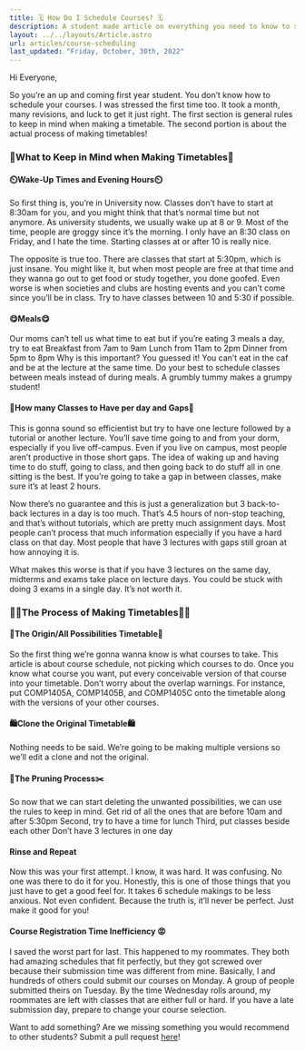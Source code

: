 ```yaml
---
title: 🗓️ How Do I Schedule Courses? 🗓️
description: A student made article on everything you need to know to submit courses
layout: ../../layouts/Article.astro
url: articles/course-scheduling
last_updated: "Friday, October, 30th, 2022"
---
```


Hi Everyone,

So you’re an up and coming first year student. You don’t know how to schedule your courses. I was stressed the first time too. It took a month, many revisions, and luck to get it just right. The first section is general rules to keep in mind when making a timetable. The second portion is about the actual process of making timetables!

### 💭What to Keep in Mind when Making Timetables💭

#### ⏲️Wake-Up Times and Evening Hours⏲️

So first thing is, you’re in University now. Classes don’t have to start at 8:30am for you, and you might think that that’s normal time but not anymore. As university students, we usually wake up at 8 or 9. Most of the time, people are groggy since it’s the morning. I only have an 8:30 class on Friday, and I hate the time. Starting classes at or after 10 is really nice.

The opposite is true too. There are classes that start at 5:30pm, which is just insane. You might like it, but when most people are free at that time and they wanna go out to get food or study together, you done goofed. Even worse is when societies and clubs are hosting events and you can’t come since you’ll be in class. Try to have classes between 10 and 5:30 if possible.

#### 😋Meals😋

Our moms can’t tell us what time to eat but if you’re eating 3 meals a day, try to eat
Breakfast from 7am to 9am
Lunch from 11am to 2pm
Dinner from 5pm to 8pm
Why is this important? You guessed it! You can’t eat in the caf and be at the lecture at the same time. Do your best to schedule classes between meals instead of during meals. A grumbly tummy makes a grumpy student!

#### 🚶How many Classes to Have per day and Gaps🚶

This is gonna sound so efficientist but try to have one lecture followed by a tutorial or another lecture. You’ll save time going to and from your dorm, especially if you live off-campus. Even if you live on campus, most people aren’t productive in those short gaps. The idea of waking up and having time to do stuff, going to class, and then going back to do stuff all in one sitting is the best. If you’re going to take a gap in between classes, make sure it’s at least 2 hours.

Now there’s no guarantee and this is just a generalization but 3 back-to-back lectures in a day is too much. That’s 4.5 hours of non-stop teaching, and that’s without tutorials, which are pretty much assignment days. Most people can’t process that much information especially if you have a hard class on that day. Most people that have 3 lectures with gaps still groan at how annoying it is.

What makes this worse is that if you have 3 lectures on the same day, midterms and exams take place on lecture days. You could be stuck with doing 3 exams in a single day. It’s not worth it.

### 😶‍🌫️The Process of Making Timetables😶‍🌫️

#### 💫The Origin/All Possibilities Timetable💫

So the first thing we’re gonna wanna know is what courses to take. This article is about course schedule, not picking which courses to do. Once you know what course you want, put every conceivable version of that course into your timetable. Don’t worry about the overlap warnings. For instance, put COMP1405A, COMP1405B, and COMP1405C onto the timetable along with the versions of your other courses.

#### 🛍️Clone the Original Timetable🛍️

Nothing needs to be said. We’re going to be making multiple versions so we’ll edit a clone and not the original.

#### 🔪The Pruning Process✂️

So now that we can start deleting the unwanted possibilities, we can use the rules to keep in mind.
Get rid of all the ones that are before 10am and after 5:30pm
Second, try to have a time for lunch
Third, put classes beside each other
Don’t have 3 lectures in one day

#### Rinse and Repeat

Now this was your first attempt. I know, it was hard. It was confusing. No one was there to do it for you. Honestly, this is one of those things that you just have to get a good feel for. It takes 6 schedule makings to be less anxious. Not even confident. Because the truth is, it’ll never be perfect. Just make it good for you!

#### Course Registration Time Inefficiency 😡

I saved the worst part for last. This happened to my roommates. They both had amazing schedules that fit perfectly, but they got screwed over because their submission time was different from mine. Basically, I and hundreds of others could submit our courses on Monday. A group of people submitted theirs on Tuesday. By the time Wednesday rolls around, my roommates are left with classes that are either full or hard. If you have a late submission day, prepare to change your course selection.

Want to add something? Are we missing something you would recommend to other students? Submit a pull request [here](https://github.com/CarletonComputerScienceSociety/students.carletoncomputerscience.ca/blob/master/src/pages/articles/breadth-elective-suggestions.md)!
